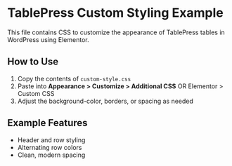 # TablePress Custom Styling Example

This file contains CSS to customize the appearance of TablePress tables in WordPress using Elementor.

## How to Use

1. Copy the contents of `custom-style.css`
2. Paste into **Appearance > Customize > Additional CSS** OR Elementor > Custom CSS
3. Adjust the background-color, borders, or spacing as needed

## Example Features

- Header and row styling
- Alternating row colors
- Clean, modern spacing
